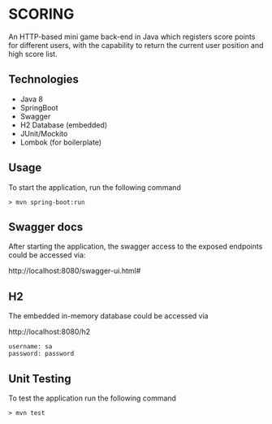 # SCORING

An HTTP-based mini game back-end in Java which registers score points for different users, with the capability to return the current user position and high score list.

## Technologies

- Java 8
- SpringBoot
- Swagger
- H2 Database (embedded)
- JUnit/Mockito
- Lombok (for boilerplate)

## Usage
To start the application, run the following command

```shell
> mvn spring-boot:run
```

## Swagger docs

After starting the application, the swagger access to the exposed endpoints could be accessed via:

http://localhost:8080/swagger-ui.html#

## H2

The embedded in-memory database could be accessed via

http://localhost:8080/h2

```
username: sa
password: password
```

## Unit Testing
To test the application run the following command

```shell
> mvn test
```

